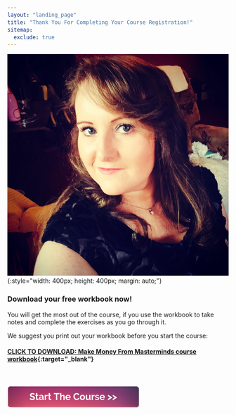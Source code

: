 ```yaml
---
layout: "landing_page"
title: "Thank You For Completing Your Course Registration!"
sitemap:
  exclude: true  
---
```

 <div class="separator-2"></div>

![Picture of Corinna](/i/Cory.jpg){:style="width: 400px; height: 400px; margin: auto;"}


### Download your free workbook now!
You will get the most out of the course, if you use the workbook to take notes and complete the exercises as you go through it.

We suggest you print out your workbook before you start the course:

#### [**CLICK TO DOWNLOAD: Make Money From Masterminds course workbook**](/printables/mastermind-course/money-from-masterminds-workbook.pdf){:target="_blank"}

<br><br>
<a href="/ff/masterminds/c19/make-money-from-masterminds">
  <img src="/ff/masterminds/c19/buttons/start_course.png" alt="Proceed to the Make money with Masterminds start page button">
</a>


